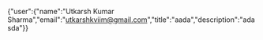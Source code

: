 {"user":{"name":"Utkarsh Kumar Sharma","email":"utkarshkviim@gmail.com","title":"aada","description":"adasda"}}